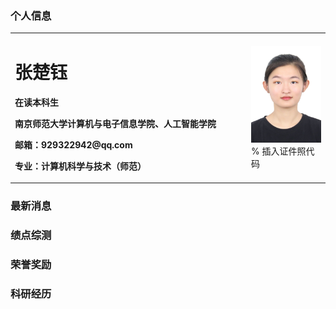### 个人信息
<table border="0">
  <tr>
    <td width="75%">
      <h1>张楚钰</h1>
      <p><b>在读本科生</b></p>
      <p><b>南京师范大学计算机与电子信息学院、人工智能学院</b></p>
      <p><b>邮箱：929322942@qq.com</b></p>
       <p><b>专业：计算机科学与技术（师范）</b></p>
    </td>
    <td width="25%">
      <img src="/白底.jpg" width="100%">      % 插入证件照代码
    </td>
  </tr>
</table>

### 最新消息
### 绩点综测
### 荣誉奖励
### 科研经历

